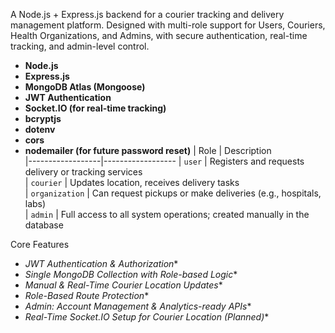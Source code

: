 
A Node.js + Express.js backend for a courier tracking and delivery management platform. Designed with multi-role support for Users, Couriers, Health Organizations, and Admins, with secure authentication, real-time tracking, and admin-level control.
- **Node.js**
- **Express.js**
- **MongoDB Atlas (Mongoose)**
- **JWT Authentication**
- **Socket.IO (for real-time tracking)**
- **bcryptjs**
- **dotenv**
- **cors**
- **nodemailer (for future password reset)**
| Role             | Description                                                                 
|------------------|------------------
| `user`           | Registers and requests delivery or tracking services                        
| `courier`        | Updates location, receives delivery tasks                                   
| `organization`   | Can request pickups or make deliveries (e.g., hospitals, labs)             
| `admin`          | Full access to all system operations; created manually in the database      

 Core Features

- *JWT Authentication & Authorization**
- *Single MongoDB Collection with Role-based Logic**
- *Manual & Real-Time Courier Location Updates**
- *Role-Based Route Protection**
- *Admin: Account Management & Analytics-ready APIs**
- *Real-Time Socket.IO Setup for Courier Location (Planned)**


